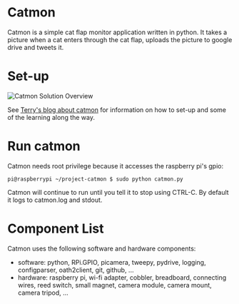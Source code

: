 # Catmon
Catmon is a simple cat flap monitor application written in python. It takes a picture when a cat enters through the cat flap, uploads the picture to google drive and tweets it.

# Set-up
![Catmon Solution Overview](https://lh6.googleusercontent.com/-Qu-Tn-N6oao/VPs_fvNICHI/AAAAAAAAAE0/_0T2GnQsqpw/w916-h553-no/catmon%2Bsolution%2Boverview.jpg)

See [Terry's blog about catmon](http://terrydolan.blogspot.com/2015/03/catmon.html) for information on how to set-up and some of the learning along the way.

# Run catmon
Catmon needs root privilege because it accesses the raspberry pi's gpio:
```
pi@raspberrypi ~/project-catmon $ sudo python catmon.py
```
Catmon will continue to run until you tell it to stop using CTRL-C. By default it logs to catmon.log and stdout.

# Component List

Catmon uses the following software and hardware components:
- software: python, RPi.GPIO, picamera, tweepy, pydrive, logging, configparser, oath2client, git, github, ...
- hardware: raspberry pi, wi-fi adapter, cobbler, breadboard, connecting wires, reed switch, small magnet, camera module, camera mount, camera tripod, ...

